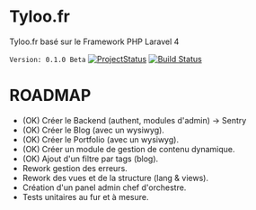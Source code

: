 Tyloo.fr
========

Tyloo.fr basé sur le Framework PHP Laravel 4

`Version: 0.1.0 Beta` [![ProjectStatus](http://stillmaintained.com/Tyloo/Tyloo.png)](http://stillmaintained.com/Tyloo/Tyloo)
[![Build Status](https://api.travis-ci.org/Tyloo/Tyloo.png)](https://travis-ci.org/Tyloo/Tyloo)

ROADMAP
========
- (OK) Créer le Backend (authent, modules d'admin) -> Sentry
- (OK) Créer le Blog (avec un wysiwyg).
- (OK) Créer le Portfolio (avec un wysiwyg).
- (OK) Créer un module de gestion de contenu dynamique.
- (OK) Ajout d'un filtre par tags (blog).
- Rework gestion des erreurs.
- Rework des vues et de la structure (lang & views).
- Création d'un panel admin chef d'orchestre.
- Tests unitaires au fur et à mesure.